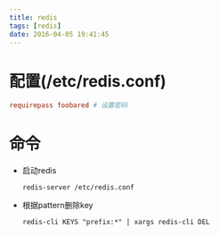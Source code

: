 ```yaml
---
title: redis
tags: [redis]
date: 2016-04-05 19:41:45
---
```


# 配置(/etc/redis.conf)

```conf
requirepass foobared # 设置密码
```

# 命令

-   启动redis

        redis-server /etc/redis.conf

-   根据pattern删除key

        redis-cli KEYS "prefix:*" | xargs redis-cli DEL
